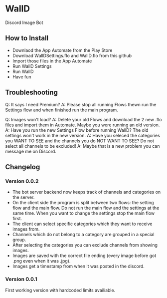 # WallD
Discord Image Bot


## How to Install
- Downlaod the App Automate from the Play Store
- Download WallDSettings.flo and WallD.flo from this github
- Import those files in the App Automate
- Run WallD Settings
- Run WallD
- Have fun

## Troubleshooting
Q: It says I need Premium?
A: Please stop all running Flows thewn run the Settings flow and when finished run the main program.

Q: Images won't load?
A: Delete your old Flows and download the 2 new .flo files and import them in Automate. Maybe you were running an old version.
A: Have you run the new Settings Flow before running WallD? The old settings won't work in the new version.
A: Have you seleced the categories you WANT TO SEE and the channels you do NOT WANT TO SEE? Do not select all channels to be excluded!
A: Maybe that is a new problem you can message me on Discord.

## Changelog

### Version 0.0.2
- The bot server backend now keeps track of channels and categories on the server.
- On the client side the program is split between two flows: the setting flow and the main flow.
  Do not run the main flow and the settings at the same time.
  When you want to change the settings stop the main flow first.
- The client can select specific categories which they want to receive images from.
- Channels which do not belong to a category are grouped in a special group.
- After selecting the categories you can exclude channels from showing images.
- Images are saved with the correct file ending (every image before got .png even when it was .jpg).
- Images get a timestamp from when it was posted in the discord.

### Version 0.0.1
First working version with hardcoded limits availiable.
